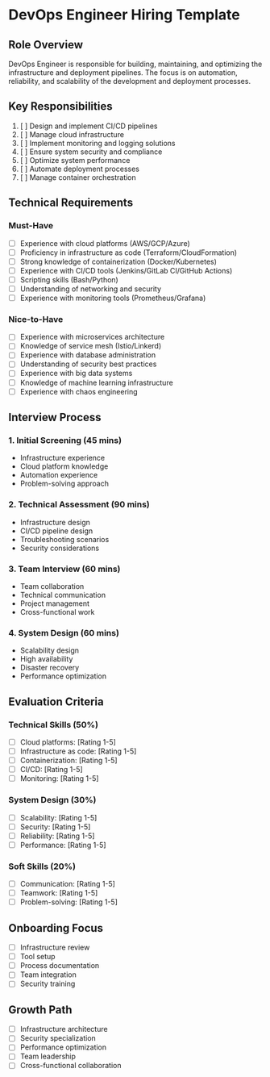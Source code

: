 # DevOps Engineer Hiring Template

## Role Overview
DevOps Engineer is responsible for building, maintaining, and optimizing the infrastructure and deployment pipelines. The focus is on automation, reliability, and scalability of the development and deployment processes.

## Key Responsibilities
1. [ ] Design and implement CI/CD pipelines
2. [ ] Manage cloud infrastructure
3. [ ] Implement monitoring and logging solutions
4. [ ] Ensure system security and compliance
5. [ ] Optimize system performance
6. [ ] Automate deployment processes
7. [ ] Manage container orchestration

## Technical Requirements

### Must-Have
- [ ] Experience with cloud platforms (AWS/GCP/Azure)
- [ ] Proficiency in infrastructure as code (Terraform/CloudFormation)
- [ ] Strong knowledge of containerization (Docker/Kubernetes)
- [ ] Experience with CI/CD tools (Jenkins/GitLab CI/GitHub Actions)
- [ ] Scripting skills (Bash/Python)
- [ ] Understanding of networking and security
- [ ] Experience with monitoring tools (Prometheus/Grafana)

### Nice-to-Have
- [ ] Experience with microservices architecture
- [ ] Knowledge of service mesh (Istio/Linkerd)
- [ ] Experience with database administration
- [ ] Understanding of security best practices
- [ ] Experience with big data systems
- [ ] Knowledge of machine learning infrastructure
- [ ] Experience with chaos engineering

## Interview Process

### 1. Initial Screening (45 mins)
- Infrastructure experience
- Cloud platform knowledge
- Automation experience
- Problem-solving approach

### 2. Technical Assessment (90 mins)
- Infrastructure design
- CI/CD pipeline design
- Troubleshooting scenarios
- Security considerations

### 3. Team Interview (60 mins)
- Team collaboration
- Technical communication
- Project management
- Cross-functional work

### 4. System Design (60 mins)
- Scalability design
- High availability
- Disaster recovery
- Performance optimization

## Evaluation Criteria

### Technical Skills (50%)
- [ ] Cloud platforms: [Rating 1-5]
- [ ] Infrastructure as code: [Rating 1-5]
- [ ] Containerization: [Rating 1-5]
- [ ] CI/CD: [Rating 1-5]
- [ ] Monitoring: [Rating 1-5]

### System Design (30%)
- [ ] Scalability: [Rating 1-5]
- [ ] Security: [Rating 1-5]
- [ ] Reliability: [Rating 1-5]
- [ ] Performance: [Rating 1-5]

### Soft Skills (20%)
- [ ] Communication: [Rating 1-5]
- [ ] Teamwork: [Rating 1-5]
- [ ] Problem-solving: [Rating 1-5]

## Onboarding Focus
- [ ] Infrastructure review
- [ ] Tool setup
- [ ] Process documentation
- [ ] Team integration
- [ ] Security training

## Growth Path
- [ ] Infrastructure architecture
- [ ] Security specialization
- [ ] Performance optimization
- [ ] Team leadership
- [ ] Cross-functional collaboration 